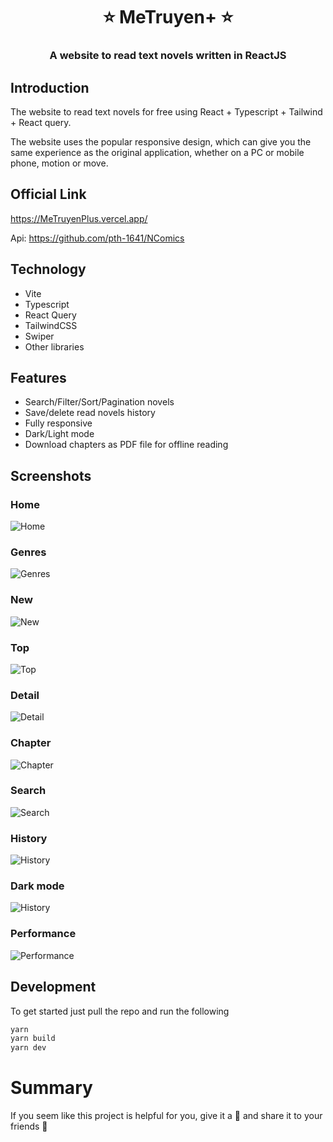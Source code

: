<h1 align= center><b>⭐️ MeTruyen+ ⭐️</b></h1>
<h3 align = center> A website to read text novels written in ReactJS </h3>

## Introduction

The website to read text novels for free using React + Typescript + Tailwind + React query.

The website uses the popular responsive design, which can give you the same experience as the original application, whether on a PC or mobile phone, motion or move.


## Official Link

https://MeTruyenPlus.vercel.app/

Api: https://github.com/pth-1641/NComics

## Technology

- Vite
- Typescript
- React Query
- TailwindCSS
- Swiper
- Other libraries

## Features

- Search/Filter/Sort/Pagination novels
- Save/delete read novels history
- Fully responsive
- Dark/Light mode
- Download chapters as PDF file for offline reading

## Screenshots

### Home
![Home](/assets/img/demo-home.webp)

### Genres
![Genres](/assets/img/demo-genres.webp)

### New
![New](/assets/img/demo-new.webp)

### Top
![Top](/assets/img/demo-top.webp)

### Detail
![Detail](/assets/img/demo-detail.webp)

### Chapter
![Chapter](/assets/img/demo-chapter.webp)

### Search
![Search](/assets/img/demo-search.webp)

### History
![History](/assets/img/demo-history.webp)

### Dark mode
![History](/assets/img/demo-dark.webp)

### Performance
![Performance](/assets/img/demo-performance.webp)

## Development

To get started just pull the repo and run the following

```bash
yarn
yarn build
yarn dev
```

# Summary

If you seem like this project is helpful for you, give it a 🌟 and share it to your friends 💖
